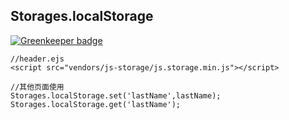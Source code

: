 ## Storages.localStorage

[![Greenkeeper badge](https://badges.greenkeeper.io/NextZeus/koadmin.svg)](https://greenkeeper.io/)

```
//header.ejs 
<script src="vendors/js-storage/js.storage.min.js"></script>

//其他页面使用
Storages.localStorage.set('lastName',lastName);
Storages.localStorage.get('lastName');

```